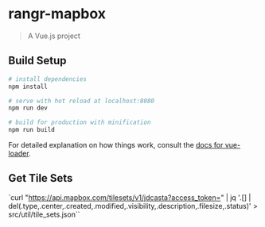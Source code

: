 # rangr-mapbox

> A Vue.js project

## Build Setup

``` bash
# install dependencies
npm install

# serve with hot reload at localhost:8080
npm run dev

# build for production with minification
npm run build
```

For detailed explanation on how things work, consult the [docs for vue-loader](http://vuejs.github.io/vue-loader).

## Get Tile Sets

`curl "https://api.mapbox.com/tilesets/v1/jdcasta?access_token=<YOURKEY>" | jq '.[] | del(.type,.center,.created,.modified,.visibility,.description,.filesize,.status)' > src/util/tile_sets.json``
